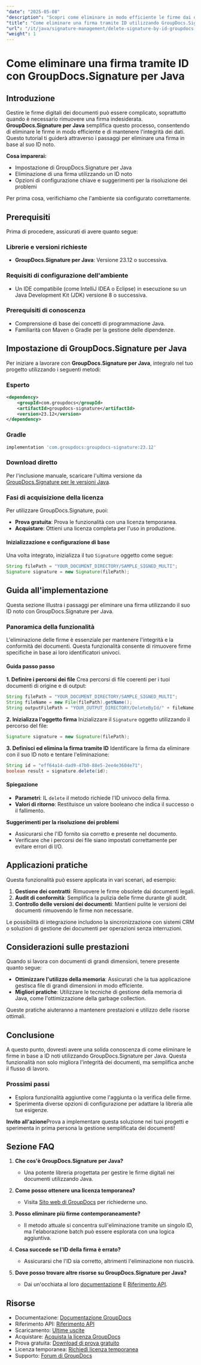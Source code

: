 ```yaml
---
"date": "2025-05-08"
"description": "Scopri come eliminare in modo efficiente le firme dai documenti utilizzando GroupDocs.Signature per Java. Questa guida illustra la configurazione, i passaggi per l'eliminazione e suggerimenti per la risoluzione dei problemi."
"title": "Come eliminare una firma tramite ID utilizzando GroupDocs.Signature per Java"
"url": "/it/java/signature-management/delete-signature-by-id-groupdocs-signature-java/"
"weight": 1
---
```


# Come eliminare una firma tramite ID con GroupDocs.Signature per Java

## Introduzione

Gestire le firme digitali dei documenti può essere complicato, soprattutto quando è necessario rimuovere una firma indesiderata. **GroupDocs.Signature per Java** semplifica questo processo, consentendo di eliminare le firme in modo efficiente e di mantenere l'integrità dei dati. Questo tutorial ti guiderà attraverso i passaggi per eliminare una firma in base al suo ID noto.

**Cosa imparerai:**
- Impostazione di GroupDocs.Signature per Java
- Eliminazione di una firma utilizzando un ID noto
- Opzioni di configurazione chiave e suggerimenti per la risoluzione dei problemi

Per prima cosa, verifichiamo che l'ambiente sia configurato correttamente.

## Prerequisiti

Prima di procedere, assicurati di avere quanto segue:

### Librerie e versioni richieste
- **GroupDocs.Signature per Java**: Versione 23.12 o successiva.

### Requisiti di configurazione dell'ambiente
- Un IDE compatibile (come IntelliJ IDEA o Eclipse) in esecuzione su un Java Development Kit (JDK) versione 8 o successiva.

### Prerequisiti di conoscenza
- Comprensione di base dei concetti di programmazione Java.
- Familiarità con Maven o Gradle per la gestione delle dipendenze.

## Impostazione di GroupDocs.Signature per Java

Per iniziare a lavorare con **GroupDocs.Signature per Java**, integralo nel tuo progetto utilizzando i seguenti metodi:

### Esperto
```xml
<dependency>
    <groupId>com.groupdocs</groupId>
    <artifactId>groupdocs-signature</artifactId>
    <version>23.12</version>
</dependency>
```

### Gradle
```gradle
implementation 'com.groupdocs:groupdocs-signature:23.12'
```

### Download diretto
Per l'inclusione manuale, scaricare l'ultima versione da [GroupDocs.Signature per le versioni Java](https://releases.groupdocs.com/signature/java/).

### Fasi di acquisizione della licenza
Per utilizzare GroupDocs.Signature, puoi:
- **Prova gratuita**: Prova le funzionalità con una licenza temporanea.
- **Acquistare**: Ottieni una licenza completa per l'uso in produzione.

#### Inizializzazione e configurazione di base
Una volta integrato, inizializza il tuo `Signature` oggetto come segue:

```java
String filePath = "YOUR_DOCUMENT_DIRECTORY/SAMPLE_SIGNED_MULTI";
Signature signature = new Signature(filePath);
```

## Guida all'implementazione

Questa sezione illustra i passaggi per eliminare una firma utilizzando il suo ID noto con GroupDocs.Signature per Java.

### Panoramica della funzionalità

L'eliminazione delle firme è essenziale per mantenere l'integrità e la conformità dei documenti. Questa funzionalità consente di rimuovere firme specifiche in base ai loro identificatori univoci.

#### Guida passo passo

**1. Definire i percorsi dei file**
Crea percorsi di file coerenti per i tuoi documenti di origine e di output:

```java
String filePath = "YOUR_DOCUMENT_DIRECTORY/SAMPLE_SIGNED_MULTI";
String fileName = new File(filePath).getName();
String outputFilePath = "YOUR_OUTPUT_DIRECTORY/DeleteById/" + fileName;
```

**2. Inizializza l'oggetto firma**
Inizializzare il `Signature` oggetto utilizzando il percorso del file:

```java
Signature signature = new Signature(filePath);
```

**3. Definisci ed elimina la firma tramite ID**
Identificare la firma da eliminare con il suo ID noto e tentare l'eliminazione:

```java
String id = "eff64a14-dad9-47b0-88e5-2ee4e3604e71";
boolean result = signature.delete(id);
```

#### Spiegazione
- **Parametri**: IL `delete` il metodo richiede l'ID univoco della firma.
- **Valori di ritorno**: Restituisce un valore booleano che indica il successo o il fallimento.

**Suggerimenti per la risoluzione dei problemi**
- Assicurarsi che l'ID fornito sia corretto e presente nel documento.
- Verificare che i percorsi dei file siano impostati correttamente per evitare errori di I/O.

## Applicazioni pratiche

Questa funzionalità può essere applicata in vari scenari, ad esempio:

1. **Gestione dei contratti**: Rimuovere le firme obsolete dai documenti legali.
2. **Audit di conformità**: Semplifica la pulizia delle firme durante gli audit.
3. **Controllo delle versioni dei documenti**: Mantieni pulite le versioni dei documenti rimuovendo le firme non necessarie.

Le possibilità di integrazione includono la sincronizzazione con sistemi CRM o soluzioni di gestione dei documenti per operazioni senza interruzioni.

## Considerazioni sulle prestazioni

Quando si lavora con documenti di grandi dimensioni, tenere presente quanto segue:
- **Ottimizzare l'utilizzo della memoria**: Assicurati che la tua applicazione gestisca file di grandi dimensioni in modo efficiente.
- **Migliori pratiche**: Utilizzare le tecniche di gestione della memoria di Java, come l'ottimizzazione della garbage collection.

Queste pratiche aiuteranno a mantenere prestazioni e utilizzo delle risorse ottimali.

## Conclusione

A questo punto, dovresti avere una solida conoscenza di come eliminare le firme in base a ID noti utilizzando GroupDocs.Signature per Java. Questa funzionalità non solo migliora l'integrità dei documenti, ma semplifica anche il flusso di lavoro.

### Prossimi passi
- Esplora funzionalità aggiuntive come l'aggiunta o la verifica delle firme.
- Sperimenta diverse opzioni di configurazione per adattare la libreria alle tue esigenze.

**Invito all'azione**Prova a implementare questa soluzione nei tuoi progetti e sperimenta in prima persona la gestione semplificata dei documenti!

## Sezione FAQ

1. **Che cos'è GroupDocs.Signature per Java?**
   - Una potente libreria progettata per gestire le firme digitali nei documenti utilizzando Java.

2. **Come posso ottenere una licenza temporanea?**
   - Visita [Sito web di GroupDocs](https://purchase.groupdocs.com/temporary-license/) per richiederne uno.

3. **Posso eliminare più firme contemporaneamente?**
   - Il metodo attuale si concentra sull'eliminazione tramite un singolo ID, ma l'elaborazione batch può essere esplorata con una logica aggiuntiva.

4. **Cosa succede se l'ID della firma è errato?**
   - Assicurarsi che l'ID sia corretto, altrimenti l'eliminazione non riuscirà.

5. **Dove posso trovare altre risorse su GroupDocs.Signature per Java?**
   - Dai un'occhiata al loro [documentazione](https://docs.groupdocs.com/signature/java/) E [Riferimento API](https://reference.groupdocs.com/signature/java/).

## Risorse
- Documentazione: [Documentazione GroupDocs](https://docs.groupdocs.com/signature/java/)
- Riferimento API: [Riferimento API](https://reference.groupdocs.com/signature/java/)
- Scaricamento: [Ultime uscite](https://releases.groupdocs.com/signature/java/)
- Acquistare: [Acquista la licenza GroupDocs](https://purchase.groupdocs.com/buy)
- Prova gratuita: [Download di prova gratuito](https://releases.groupdocs.com/signature/java/)
- Licenza temporanea: [Richiedi licenza temporanea](https://purchase.groupdocs.com/temporary-license/)
- Supporto: [Forum di GroupDocs](https://forum.groupdocs.com/c/signature/)